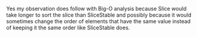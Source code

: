 Yes my observation does follow with Big-O analysis because Slice would take longer to sort the slice than SliceStable and possibly because it would sometimes change the order of elements that have the same value instead of keeping it the same order like SliceStable does.